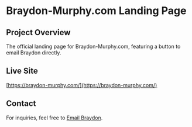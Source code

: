 # Braydon-Murphy.com Landing Page

## Project Overview
The official landing page for Braydon-Murphy.com, featuring a button to email Braydon directly.

## Live Site
[https://braydon-murphy.com/](https://braydon-murphy.com/)

## Contact
For inquiries, feel free to [Email Braydon](mailto:bjm@braydon-murphy.com).
